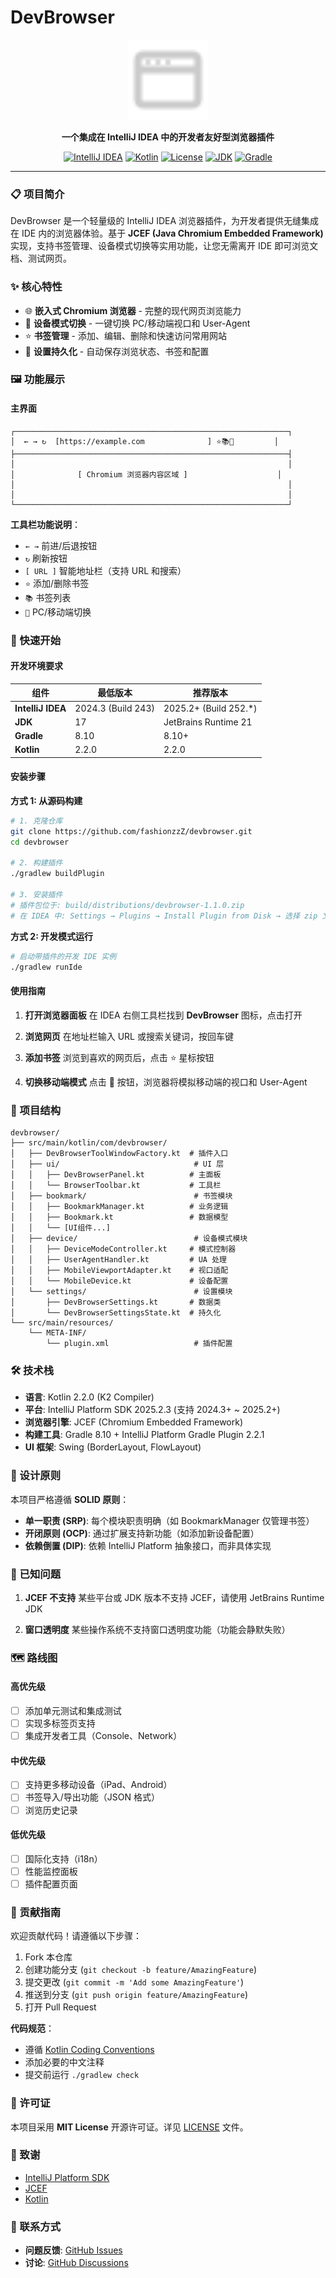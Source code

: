 # DevBrowser

<div align="center">

<img src="src/main/resources/icons/browser.svg" width="128" height="128">

**一个集成在 IntelliJ IDEA 中的开发者友好型浏览器插件**

[![IntelliJ IDEA](https://img.shields.io/badge/IntelliJ%20IDEA-2024.3+~2025.2+-blue.svg)](https://www.jetbrains.com/idea/)
[![Kotlin](https://img.shields.io/badge/Kotlin-2.2.0-orange.svg)](https://kotlinlang.org/)
[![License](https://img.shields.io/badge/License-MIT-green.svg)](LICENSE)
[![JDK](https://img.shields.io/badge/JDK-17+-red.svg)](https://adoptium.net/)
[![Gradle](https://img.shields.io/badge/Gradle-8.10-brightgreen.svg)](https://gradle.org/)

</div>

---

### 📋 项目简介

DevBrowser 是一个轻量级的 IntelliJ IDEA 浏览器插件，为开发者提供无缝集成在 IDE 内的浏览器体验。基于 **JCEF (Java Chromium Embedded Framework)** 实现，支持书签管理、设备模式切换等实用功能，让您无需离开 IDE 即可浏览文档、测试网页。

### ✨ 核心特性

- 🌐 **嵌入式 Chromium 浏览器** - 完整的现代网页浏览能力
- 📱 **设备模式切换** - 一键切换 PC/移动端视口和 User-Agent
- ⭐ **书签管理** - 添加、编辑、删除和快速访问常用网站
- 💾 **设置持久化** - 自动保存浏览状态、书签和配置

### 🖼️ 功能展示

#### 主界面
```
┌─────────────────────────────────────────────────────────────┐
│  ← → ↻  [https://example.com              ] ⭐📚📱         │
├─────────────────────────────────────────────────────────────┤
│                                                             │
│              [ Chromium 浏览器内容区域 ]                    │
│                                                             │
│                                                             │
└─────────────────────────────────────────────────────────────┘
```

**工具栏功能说明**：
- `← →` 前进/后退按钮
- `↻` 刷新按钮
- `[ URL ]` 智能地址栏（支持 URL 和搜索）
- `⭐` 添加/删除书签
- `📚` 书签列表
- `📱` PC/移动端切换

### 🚀 快速开始

#### 开发环境要求

| 组件 | 最低版本 | 推荐版本 |
|------|----------|----------|
| **IntelliJ IDEA** | 2024.3 (Build 243) | 2025.2+ (Build 252.*) |
| **JDK** | 17 | JetBrains Runtime 21 |
| **Gradle** | 8.10 | 8.10+ |
| **Kotlin** | 2.2.0 | 2.2.0 |

#### 安装步骤

**方式 1: 从源码构建**

```bash
# 1. 克隆仓库
git clone https://github.com/fashionzzZ/devbrowser.git
cd devbrowser

# 2. 构建插件
./gradlew buildPlugin

# 3. 安装插件
# 插件包位于: build/distributions/devbrowser-1.1.0.zip
# 在 IDEA 中: Settings → Plugins → Install Plugin from Disk → 选择 zip 文件
```

**方式 2: 开发模式运行**

```bash
# 启动带插件的开发 IDE 实例
./gradlew runIde
```

#### 使用指南

1. **打开浏览器面板**
   在 IDEA 右侧工具栏找到 **DevBrowser** 图标，点击打开

2. **浏览网页**
   在地址栏输入 URL 或搜索关键词，按回车键

3. **添加书签**
   浏览到喜欢的网页后，点击 ⭐ 星标按钮

4. **切换移动端模式**
   点击 📱 按钮，浏览器将模拟移动端的视口和 User-Agent

### 📂 项目结构

```
devbrowser/
├── src/main/kotlin/com/devbrowser/
│   ├── DevBrowserToolWindowFactory.kt  # 插件入口
│   ├── ui/                              # UI 层
│   │   ├── DevBrowserPanel.kt          # 主面板
│   │   └── BrowserToolbar.kt           # 工具栏
│   ├── bookmark/                        # 书签模块
│   │   ├── BookmarkManager.kt          # 业务逻辑
│   │   ├── Bookmark.kt                 # 数据模型
│   │   └── [UI组件...]
│   ├── device/                          # 设备模式模块
│   │   ├── DeviceModeController.kt     # 模式控制器
│   │   ├── UserAgentHandler.kt         # UA 处理
│   │   ├── MobileViewportAdapter.kt    # 视口适配
│   │   └── MobileDevice.kt             # 设备配置
│   └── settings/                        # 设置模块
│       ├── DevBrowserSettings.kt       # 数据类
│       └── DevBrowserSettingsState.kt  # 持久化
└── src/main/resources/
    └── META-INF/
        └── plugin.xml                   # 插件配置
```

### 🛠️ 技术栈

- **语言**: Kotlin 2.2.0 (K2 Compiler)
- **平台**: IntelliJ Platform SDK 2025.2.3 (支持 2024.3+ ~ 2025.2+)
- **浏览器引擎**: JCEF (Chromium Embedded Framework)
- **构建工具**: Gradle 8.10 + IntelliJ Platform Gradle Plugin 2.2.1
- **UI 框架**: Swing (BorderLayout, FlowLayout)

### 🎯 设计原则

本项目严格遵循 **SOLID 原则**：

- **单一职责 (SRP)**: 每个模块职责明确（如 BookmarkManager 仅管理书签）
- **开闭原则 (OCP)**: 通过扩展支持新功能（如添加新设备配置）
- **依赖倒置 (DIP)**: 依赖 IntelliJ Platform 抽象接口，而非具体实现

### 🐛 已知问题

1. **JCEF 不支持**
   某些平台或 JDK 版本不支持 JCEF，请使用 JetBrains Runtime JDK

2. **窗口透明度**
   某些操作系统不支持窗口透明度功能（功能会静默失败）

### 🗺️ 路线图

#### 高优先级
- [ ] 添加单元测试和集成测试
- [ ] 实现多标签页支持
- [ ] 集成开发者工具（Console、Network）

#### 中优先级
- [ ] 支持更多移动设备（iPad、Android）
- [ ] 书签导入/导出功能（JSON 格式）
- [ ] 浏览历史记录

#### 低优先级
- [ ] 国际化支持（i18n）
- [ ] 性能监控面板
- [ ] 插件配置页面

### 🤝 贡献指南

欢迎贡献代码！请遵循以下步骤：

1. Fork 本仓库
2. 创建功能分支 (`git checkout -b feature/AmazingFeature`)
3. 提交更改 (`git commit -m 'Add some AmazingFeature'`)
4. 推送到分支 (`git push origin feature/AmazingFeature`)
5. 打开 Pull Request

**代码规范**：
- 遵循 [Kotlin Coding Conventions](https://kotlinlang.org/docs/coding-conventions.html)
- 添加必要的中文注释
- 提交前运行 `./gradlew check`

### 📄 许可证

本项目采用 **MIT License** 开源许可证。详见 [LICENSE](LICENSE) 文件。

### 🙏 致谢

- [IntelliJ Platform SDK](https://plugins.jetbrains.com/docs/intellij/welcome.html)
- [JCEF](https://github.com/chromiumembedded/java-cef)
- [Kotlin](https://kotlinlang.org/)

### 📮 联系方式

- **问题反馈**: [GitHub Issues](https://github.com/fashionzzZ/devbrowser/issues)
- **讨论**: [GitHub Discussions](https://github.com/fashionzzZ/devbrowser/discussions)

